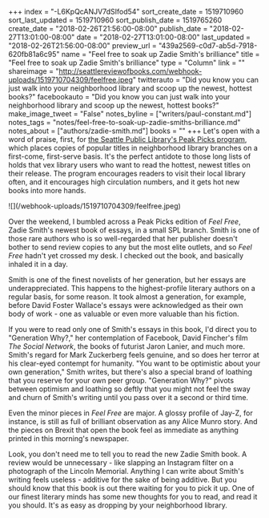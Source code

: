 +++
index = "-L6KpQcANJV7dSIfod54"
sort_create_date = 1519710960
sort_last_updated = 1519710960
sort_publish_date = 1519765260
create_date = "2018-02-26T21:56:00-08:00"
publish_date = "2018-02-27T13:01:00-08:00"
date = "2018-02-27T13:01:00-08:00"
last_updated = "2018-02-26T21:56:00-08:00"
preview_url = "439a2569-c0d7-ab5d-7918-620fb81a6c95"
name = "Feel free to soak up Zadie Smith's brilliance"
title = "Feel free to soak up Zadie Smith's brilliance"
type = "Column"
link = ""
shareimage = "http://seattlereviewofbooks.com/webhook-uploads/1519710704309/feelfree.jpeg"
twitterauto = "Did you know you can just walk into your neighborhood library and scoop up the newest, hottest books?"
facebookauto = "Did you know you can just walk into your neighborhood library and scoop up the newest, hottest books?"
make_image_tweet = "False"
notes_byline = ["writers/paul-constant.md"]
notes_tags = "notes/feel-free-to-soak-up-zadie-smiths-brilliance.md"
notes_about = ["authors/zadie-smith.md"]
books = ""
+++
Let's open with a word of praise, first, for [the Seattle Public Library's Peak Picks program](http://www.spl.org/library-collection/books-movies-and-music/peak-picks), which places copies of popular titles in neighborhood library branches on a first-come, first-serve basis. It's the perfect antidote to those long lists of holds that vex library users who want to read the hottest, newest titles on their release. The program encourages readers to visit their local library often, and it encourages high circulation numbers, and it gets hot new books into more hands.

<p class="image-left">![](/webhook-uploads/1519710704309/feelfree.jpeg)</p>

Over the weekend, I bumbled across a Peak Picks edition of *Feel Free*, Zadie Smith's newest book of essays, in a small SPL branch. Smith is one of those rare authors who is so well-regarded that her publisher doesn't bother to send review copies to any but the most elite outlets, and so *Feel Free* hadn't yet crossed my desk. I checked out the book, and basically inhaled it in a day.

Smith is one of the finest novelists of her generation, but her essays are underappreciated. This happens to the highest-profile literary authors on a regular basis, for some reason. It took almost a generation, for example, before David Foster Wallace's essays were acknowledged as their own body of work - one as valuable or even more valuable than his fiction.

If you were to read only one of Smith's essays in this book, I'd direct you to "Generation Why?," her contemplation of Facebook, David Fincher's film *The Social Network*, the books of futurist Jaron Lanier, and much more. Smith's regard for Mark Zuckerberg feels genuine, and so does her terror at his clear-eyed contempt for humanity. "You want to be optimistic about your own generation," Smith writes, but there's also a special brand of loathing that you reserve for your own peer group. "Generation Why?" pivots between optimism and loathing so deftly that you might not feel the sway and churn of Smith's writing until you pass over it a second or third time.

Even the minor pieces in *Feel Free* are major. A glossy profile of Jay-Z, for instance, is still as full of brilliant observation as any Alice Munro story. And the pieces on Brexit that open the book feel as immediate as anything printed in this morning's newspaper. 

Look, you don't need me to tell you to read the new Zadie Smith book. A review would be unnecessary - like slapping an Instagram filter on a photograph of the Lincoln Memorial. Anything I can write about Smith's writing feels useless - additive for the sake of being additive. But you should know that this book is out there waiting for you to pick it up. One of our finest literary minds has some new thoughts for you to read, and read it you should. It's as easy as dropping by your neighborhood library.
